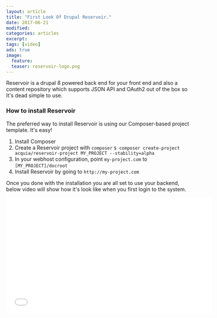 ```yaml
---
layout: article
title: "First Look Of Drupal Reservoir."
date: 2017-06-21
modified:
categories: articles
excerpt:
tags: [video]
ads: true
image:
  feature: 
  teaser: reservoir-logo.png
---
```


Reservoir is a drupal 8 powered back end for your front end and also a content repository which supports JSON API and OAuth2 
out of the box so It's dead simple to use.  

### How to install Reservoir
The preferred way to install Reservoir is using our Composer-based project template. It's easy!

1. Install Composer
2. Create a Reservoir project with `composer`
   `$ composer create-project acquia/reservoir-project MY_PROJECT --stability=alpha`
3. In your webhost configuration, point `my-project.com` to `[MY_PROJECT]/docroot`   
4. Install Reservoir by going to `http://my-project.com`

Once you done with the installation you are all set to use your backend, below video will show how it's look like when you first login
 to the system.
 
<iframe width="560" height="315" src="//www.youtube.com/embed/p_AmlPvejmQ" frameborder="0"> </iframe>


